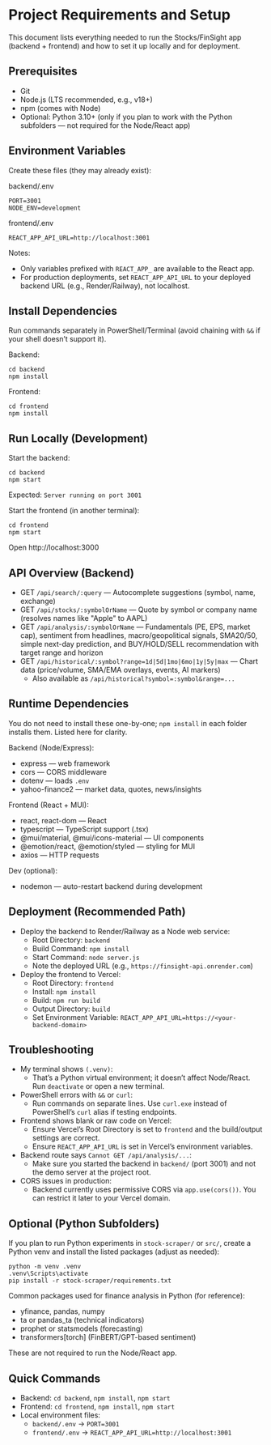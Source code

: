# Project Requirements and Setup

This document lists everything needed to run the Stocks/FinSight app (backend + frontend) and how to set it up locally and for deployment.


## Prerequisites
- Git
- Node.js (LTS recommended, e.g., v18+)
- npm (comes with Node)
- Optional: Python 3.10+ (only if you plan to work with the Python subfolders — not required for the Node/React app)


## Environment Variables
Create these files (they may already exist):

backend/.env
```
PORT=3001
NODE_ENV=development
```

frontend/.env
```
REACT_APP_API_URL=http://localhost:3001
```

Notes:
- Only variables prefixed with `REACT_APP_` are available to the React app.
- For production deployments, set `REACT_APP_API_URL` to your deployed backend URL (e.g., Render/Railway), not localhost.


## Install Dependencies
Run commands separately in PowerShell/Terminal (avoid chaining with `&&` if your shell doesn’t support it).

Backend:
```
cd backend
npm install
```

Frontend:
```
cd frontend
npm install
```


## Run Locally (Development)
Start the backend:
```
cd backend
npm start
```
Expected: `Server running on port 3001`

Start the frontend (in another terminal):
```
cd frontend
npm start
```
Open http://localhost:3000


## API Overview (Backend)
- GET `/api/search/:query` — Autocomplete suggestions (symbol, name, exchange)
- GET `/api/stocks/:symbolOrName` — Quote by symbol or company name (resolves names like "Apple" to AAPL)
- GET `/api/analysis/:symbolOrName` — Fundamentals (PE, EPS, market cap), sentiment from headlines, macro/geopolitical signals, SMA20/50, simple next-day prediction, and BUY/HOLD/SELL recommendation with target range and horizon
- GET `/api/historical/:symbol?range=1d|5d|1mo|6mo|1y|5y|max` — Chart data (price/volume, SMA/EMA overlays, events, AI markers)
  - Also available as `/api/historical?symbol=:symbol&range=...`


## Runtime Dependencies
You do not need to install these one-by-one; `npm install` in each folder installs them. Listed here for clarity.

Backend (Node/Express):
- express — web framework
- cors — CORS middleware
- dotenv — loads `.env`
- yahoo-finance2 — market data, quotes, news/insights

Frontend (React + MUI):
- react, react-dom — React
- typescript — TypeScript support (.tsx)
- @mui/material, @mui/icons-material — UI components
- @emotion/react, @emotion/styled — styling for MUI
- axios — HTTP requests

Dev (optional):
- nodemon — auto-restart backend during development


## Deployment (Recommended Path)
- Deploy the backend to Render/Railway as a Node web service:
  - Root Directory: `backend`
  - Build Command: `npm install`
  - Start Command: `node server.js`
  - Note the deployed URL (e.g., `https://finsight-api.onrender.com`)
- Deploy the frontend to Vercel:
  - Root Directory: `frontend`
  - Install: `npm install`
  - Build: `npm run build`
  - Output Directory: `build`
  - Set Environment Variable: `REACT_APP_API_URL=https://<your-backend-domain>`


## Troubleshooting
- My terminal shows `(.venv)`:
  - That’s a Python virtual environment; it doesn’t affect Node/React. Run `deactivate` or open a new terminal.
- PowerShell errors with `&&` or `curl`:
  - Run commands on separate lines. Use `curl.exe` instead of PowerShell’s `curl` alias if testing endpoints.
- Frontend shows blank or raw code on Vercel:
  - Ensure Vercel’s Root Directory is set to `frontend` and the build/output settings are correct.
  - Ensure `REACT_APP_API_URL` is set in Vercel’s environment variables.
- Backend route says `Cannot GET /api/analysis/...`:
  - Make sure you started the backend in `backend/` (port 3001) and not the demo server at the project root.
- CORS issues in production:
  - Backend currently uses permissive CORS via `app.use(cors())`. You can restrict it later to your Vercel domain.


## Optional (Python Subfolders)
If you plan to run Python experiments in `stock-scraper/` or `src/`, create a Python venv and install the listed packages (adjust as needed):
```
python -m venv .venv
.venv\Scripts\activate
pip install -r stock-scraper/requirements.txt
```
Common packages used for finance analysis in Python (for reference):
- yfinance, pandas, numpy
- ta or pandas_ta (technical indicators)
- prophet or statsmodels (forecasting)
- transformers[torch] (FinBERT/GPT-based sentiment)

These are not required to run the Node/React app.


## Quick Commands
- Backend: `cd backend`, `npm install`, `npm start`
- Frontend: `cd frontend`, `npm install`, `npm start`
- Local environment files:
  - `backend/.env` → `PORT=3001`
  - `frontend/.env` → `REACT_APP_API_URL=http://localhost:3001`
